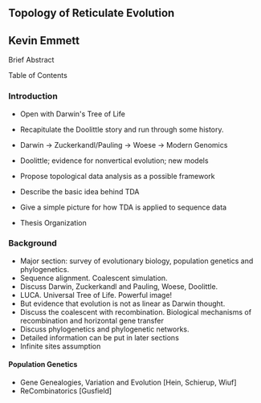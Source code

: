 ## Topology of Reticulate Evolution
## Kevin Emmett

Brief Abstract

Table of Contents

### Introduction

* Open with Darwin's Tree of Life
* Recapitulate the Doolittle story and run through some history.
* Darwin -> Zuckerkandl/Pauling -> Woese -> Modern Genomics
* Doolittle; evidence for nonvertical evolution; new models

* Propose topological data analysis as a possible framework
* Describe the basic idea behind TDA
* Give a simple picture for how TDA is applied to sequence data
* Thesis Organization

### Background

* Major section: survey of evolutionary biology, population genetics and phylogenetics.
* Sequence alignment. Coalescent simulation.
* Discuss Darwin, Zuckerkandl and Pauling, Woese, Doolittle.
* LUCA. Universal Tree of Life. Powerful image!
* But evidence that evolution is not as linear as Darwin thought.
* Discuss the coalescent with recombination. Biological mechanisms of recombination and horizontal gene transfer
* Discuss phylogenetics and phylogenetic networks.
* Detailed information can be put in later sections
* Infinite sites assumption

#### Population Genetics

* Gene Genealogies, Variation and Evolution [Hein, Schierup, Wiuf]
* ReCombinatorics [Gusfield]
